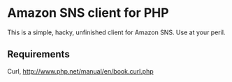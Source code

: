 Amazon SNS client for PHP
=========================

This is a simple, hacky, unfinished client for Amazon SNS. Use at your peril.


Requirements
------------

Curl, http://www.php.net/manual/en/book.curl.php

